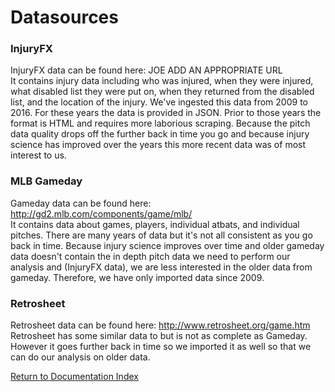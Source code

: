 # Datasources

### InjuryFX
InjuryFX data can be found here: JOE ADD AN APPROPRIATE URL  
It contains injury data including who was injured, when they were injured, what disabled list they were put on, when they returned from the disabled list, and the location of the injury. We've ingested this data from 2009 to 2016. For these years the data is provided in JSON. Prior to those years the format is HTML and requires more laborious scraping. Because the pitch data quality drops off the further back in time you go and because injury science has improved over the years this more recent data was of most interest to us.

### MLB Gameday
Gameday data can be found here: http://gd2.mlb.com/components/game/mlb/  
It contains data about games, players, individual atbats, and individual pitches. There are many years of data but it's not all consistent as you go back in time. Because injury science improves over time and older gameday data doesn't contain the in depth pitch data we need to perform our analysis and (InjuryFX data), we are less interested in the older data from gameday. Therefore, we have only imported data since 2009. 

### Retrosheet
Retrosheet data can be found here: http://www.retrosheet.org/game.htm  
Retrosheet has some similar data to but is not as complete as Gameday. However it goes further back in time so we imported it as well so that we can do our analysis on older data.

[Return to Documentation Index](index.md)
